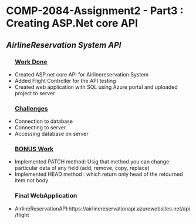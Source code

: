 <h1>COMP-2084-Assignment2 - Part3 : Creating ASP.Net core API</h1>

<div>
	<h2><i>AirlineReservation System API</i></h2>
	</hr>	
	<ul> <u><h3>Work Done</h3></u>
		<li>Created ASP.net core API for Airlinereservation System</li>
		<li>Added Flight Controller for the API testing</li>
		<li>Created web application with SQL using Azure portal and uploaded project to server</li>		
 	</ul>
	<ul> <u><h3>Challenges</h3></u>
		<li>Connection to database</li>
		<li>Connecting to server</li>
		<li>Accessing database on server</li>
	</ul>
	<ul> <u><h3>BONUS Work</h3></u>
		<li>Implemented PATCH method: Usig that method you can change particular data of any field (add, remove, copy, replace)</li>
		<li>Implemented HEAD method : which return only head of the retourned item not body</li>		
	</ul>
	<ul><h3>Final WebApplication</h3>
		<li>AirlineReservationAPI:https://airlinereservationapi.azurewebsites.net/api/flight </li>
	</ul>
</div>